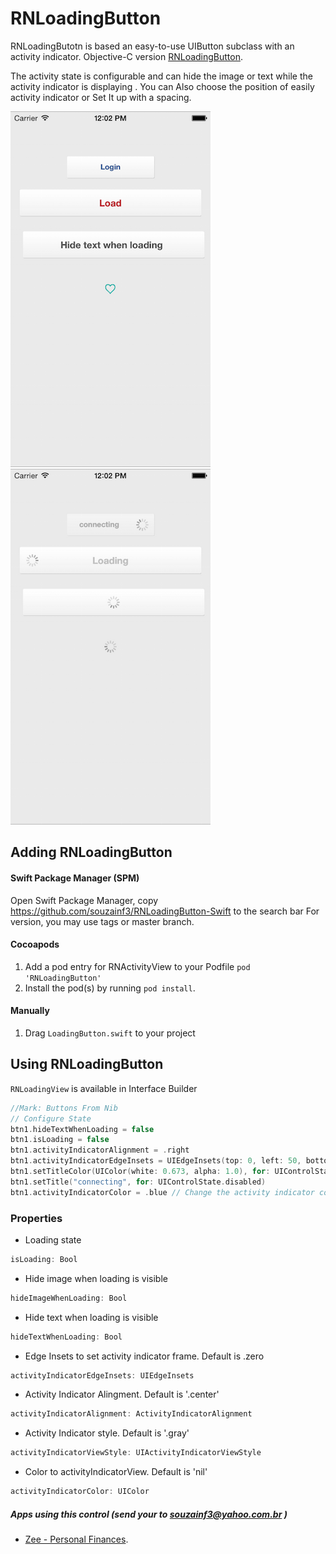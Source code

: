 # RNLoadingButton

RNLoadingButotn is based an easy-to-use UIButton subclass with an activity indicator.
Objective-C version [RNLoadingButton](https://github.com/souzainf3/RNLoadingButton).

The activity state is configurable and can hide the image or text while the activity indicator is displaying .
You can Also choose the position of easily activity indicator or Set It up with a spacing.




![](https://github.com/souzainf3/RNLoadingButton-Swift/blob/master/Example/Screens/screen1.png)
![](https://github.com/souzainf3/RNLoadingButton-Swift/blob/master/Example/Screens/screen2.png)


## Adding RNLoadingButton


#### Swift Package Manager (SPM)

Open Swift Package Manager, copy https://github.com/souzainf3/RNLoadingButton-Swift to the search bar
For version, you may use tags or master branch.

#### Cocoapods

1. Add a pod entry for RNActivityView to your Podfile `pod 'RNLoadingButton'`
2. Install the pod(s) by running `pod install`.

#### Manually

1. Drag `LoadingButton.swift` to your project


## Using RNLoadingButton

`RNLoadingView` is available in Interface Builder

```swift
//Mark: Buttons From Nib
// Configure State
btn1.hideTextWhenLoading = false
btn1.isLoading = false
btn1.activityIndicatorAlignment = .right
btn1.activityIndicatorEdgeInsets = UIEdgeInsets(top: 0, left: 50, bottom: 0, right: 10)
btn1.setTitleColor(UIColor(white: 0.673, alpha: 1.0), for: UIControlState.disabled)
btn1.setTitle("connecting", for: UIControlState.disabled)
btn1.activityIndicatorColor = .blue // Change the activity indicator color
```


### Properties

* Loading state
```swift
isLoading: Bool
```

* Hide image when loading is visible
```swift
hideImageWhenLoading: Bool
```

* Hide text when loading is visible
```swift
hideTextWhenLoading: Bool
```

* Edge Insets to set activity indicator frame. Default is .zero
```swift
activityIndicatorEdgeInsets: UIEdgeInsets
```

* Activity Indicator Alingment. Default is '.center'
```swift
activityIndicatorAlignment: ActivityIndicatorAlignment
```

* Activity Indicator style. Default is '.gray'
```swift
activityIndicatorViewStyle: UIActivityIndicatorViewStyle
```

* Color to activityIndicatorView. Default is 'nil'
```swift
activityIndicatorColor: UIColor
```


##### Apps using this control (send your to souzainf3@yahoo.com.br )
- [Zee - Personal Finances](https://itunes.apple.com/us/app/id422694086).
